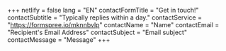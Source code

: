 +++
netlify = false
lang = "EN"
contactFormTitle = "Get in touch!"
contactSubtitle = "Typically replies within a day."
contactService = "https://formspree.io/mknnbvlp"
contactName = "Name"
contactEmail = "Recipient's Email Address"
contactSubject = "Email subject"
contactMessage = "Message"
+++
